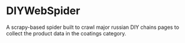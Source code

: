 # DIYWebSpider
A scrapy-based spider built to crawl major russian DIY chains pages to collect the product data in the coatings category.
